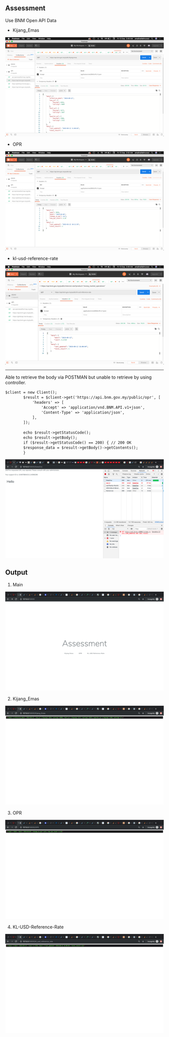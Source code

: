 ## Assessment

Use BNM Open API Data

* Kijang_Emas

![alt text](https://github.com/amalinafz/assmnt/blob/master/public/images/1.png "Kijang_Emas")

* OPR

![alt text](https://github.com/amalinafz/assmnt/blob/master/public/images/2.png "OPR")

* kl-usd-reference-rate

![alt text](https://github.com/amalinafz/assmnt/blob/master/public/images/3.png "kl-usd-reference-rate")


***

Able to retrieve the body via POSTMAN but unable to retrieve by using controller.

```
$client = new Client();
        $result = $client->get('https://api.bnm.gov.my/public/opr', [
            'headers' => [
                'Accept' => 'application/vnd.BNM.API.v1+json',
                'Content-Type' => 'application/json',
            ],
        ]);

        echo $result->getStatusCode();
        echo $result->getBody();
        if ($result->getStatusCode() == 200) { // 200 OK
        $response_data = $result->getBody()->getContents();
        }
```
![alt text](https://github.com/amalinafz/assmnt/blob/master/public/images/Reject.png "Rejected")

## Output

1. Main

![alt text](https://github.com/amalinafz/assmnt/blob/master/public/images/4.png "Main")

2. Kijang_Emas

![alt text](https://github.com/amalinafz/assmnt/blob/master/public/images/5.png "Kijang_Emas")

3. OPR

![alt text](https://github.com/amalinafz/assmnt/blob/master/public/images/6.png "OPR")

4. KL-USD-Reference-Rate

![alt text](https://github.com/amalinafz/assmnt/blob/master/public/images/7.png "kl-usd-reference-rate")


